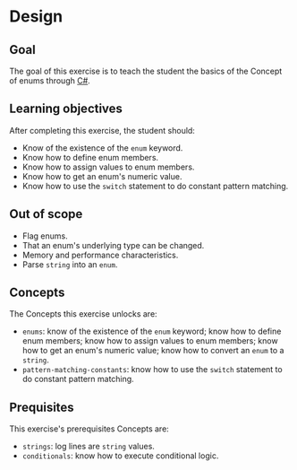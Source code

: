 # Design

## Goal

The goal of this exercise is to teach the student the basics of the Concept of enums through [C#][docs.microsoft.com-enum].

## Learning objectives

After completing this exercise, the student should:

- Know of the existence of the `enum` keyword.
- Know how to define enum members.
- Know how to assign values to enum members.
- Know how to get an enum's numeric value.
- Know how to use the `switch` statement to do constant pattern matching.

## Out of scope

- Flag enums.
- That an enum's underlying type can be changed.
- Memory and performance characteristics.
- Parse `string` into an `enum`.

## Concepts

The Concepts this exercise unlocks are:

- `enums`: know of the existence of the `enum` keyword; know how to define enum members; know how to assign values to enum members; know how to get an enum's numeric value; know how to convert an `enum` to a `string`.
- `pattern-matching-constants`: know how to use the `switch` statement to do constant pattern matching.

## Prequisites

This exercise's prerequisites Concepts are:

- `strings`: log lines are `string` values.
- `conditionals`: know how to execute conditional logic.

[docs.microsoft.com-enum]: https://docs.microsoft.com/en-us/dotnet/csharp/language-reference/builtin-types/enum
